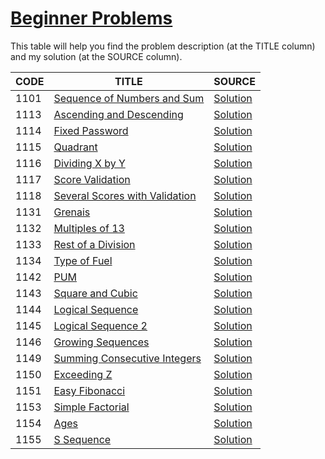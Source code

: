 # [Beginner Problems](https://www.beecrowd.com.br/judge/en/problems/index/1?page=3)

This table will help you find the problem description (at the TITLE column) and my solution (at the SOURCE column).

CODE | TITLE | SOURCE
---- | ----- | ------
1101 | [Sequence of Numbers and Sum](https://www.beecrowd.com.br/judge/en/problems/view/1101) | [Solution](./1101/main.go)
1113 | [Ascending and Descending](https://www.beecrowd.com.br/judge/en/problems/view/1113) | [Solution](./1113/main.go)
1114 | [Fixed Password](https://www.beecrowd.com.br/judge/en/problems/view/1114) | [Solution](./1114/main.go)
1115 | [Quadrant](https://www.beecrowd.com.br/judge/en/problems/view/1115) | [Solution](./1115/main.go)
1116 | [Dividing X by Y](https://www.beecrowd.com.br/judge/en/problems/view/1116) | [Solution](./1116/main.go)
1117 | [Score Validation](https://www.beecrowd.com.br/judge/en/problems/view/1117) | [Solution](./1117/main.go)
1118 | [Several Scores with Validation](https://www.beecrowd.com.br/judge/en/problems/view/1118) | [Solution](./1118/main.go)
1131 | [Grenais](https://www.beecrowd.com.br/judge/en/problems/view/1131) | [Solution](./1131/main.go)
1132 | [Multiples of 13](https://www.beecrowd.com.br/judge/en/problems/view/1132) | [Solution](./1132/main.go)
1133 | [Rest of a Division](https://www.beecrowd.com.br/judge/en/problems/view/1133) | [Solution](./1133/main.go)
1134 | [Type of Fuel](https://www.beecrowd.com.br/judge/en/problems/view/1134) | [Solution](./1134/main.go)
1142 | [PUM](https://www.beecrowd.com.br/judge/en/problems/view/1142) | [Solution](./1142/main.go)
1143 | [Square and Cubic](https://www.beecrowd.com.br/judge/en/problems/view/1143) | [Solution](./1143/main.go)
1144 | [Logical Sequence](https://www.beecrowd.com.br/judge/en/problems/view/1144) | [Solution](./1144/main.go)
1145 | [Logical Sequence 2](https://www.beecrowd.com.br/judge/en/problems/view/1145) | [Solution](./1145/main.go)
1146 | [Growing Sequences](https://www.beecrowd.com.br/judge/en/problems/view/1146) | [Solution](./1146/main.go)
1149 | [Summing Consecutive Integers](https://www.beecrowd.com.br/judge/en/problems/view/1149) | [Solution](./1149/main.go)
1150 | [Exceeding Z](https://www.beecrowd.com.br/judge/en/problems/view/1150) | [Solution](./1150/main.go)
1151 | [Easy Fibonacci](https://www.beecrowd.com.br/judge/en/problems/view/1151) | [Solution](./1151/main.go)
1153 | [Simple Factorial](https://www.beecrowd.com.br/judge/en/problems/view/1153) | [Solution](./1153/main.go)
1154 | [Ages](https://www.beecrowd.com.br/judge/en/problems/view/1154) | [Solution](./1154/main.go)
1155 | [S Sequence](https://www.beecrowd.com.br/judge/en/problems/view/1155) | [Solution](./1155/main.go)
